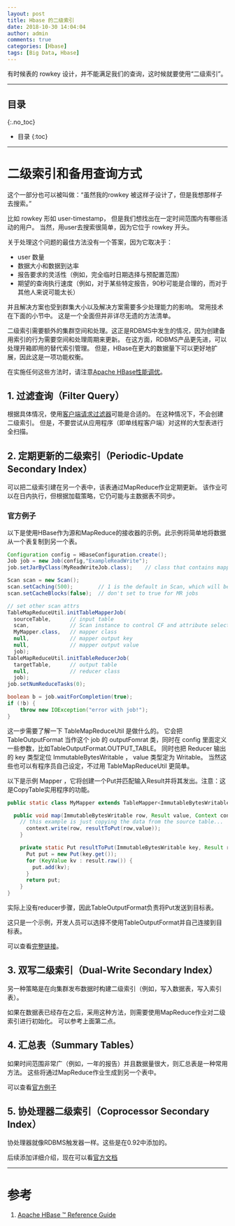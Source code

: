 ```yaml
---
layout: post
title: Hbase 的二级索引
date: 2018-10-30 14:04:04
author: admin
comments: true
categories: [Hbase]
tags: [Big Data, Hbase]
---
```


有时候表的 rowkey 设计，并不能满足我们的查询，这时候就要使用“二级索引”。

<!-- more -->

---
## 目录
{:.no_toc}

* 目录
{:toc}
---

# 二级索引和备用查询方式

这个一部分也可以被叫做：“虽然我的rowkey 被这样子设计了，但是我想那样子去搜索。”

比如 rowkey 形如 user-timestamp， 但是我们想找出在一定时间范围内有哪些活动的用户。
当然，用user去搜索很简单，因为它位于 rowkey 开头。

关于处理这个问题的最佳方法没有一个答案，因为它取决于：

- user 数量
- 数据大小和数据到达率
- 报告要求的灵活性（例如，完全临时日期选择与预配置范围）
- 期望的查询执行速度（例如，对于某些特定报告，90秒可能是合理的，而对于其他人来说可能太长）

并且解决方案也受到群集大小以及解决方案需要多少处理能力的影响。
常用技术在下面的小节中。
这是一个全面但并非详尽无遗的方法清单。

二级索引需要额外的集群空间和处理。这正是RDBMS中发生的情况，因为创建备用索引的行为需要空间和处理周期来更新。
在这方面，RDBMS产品更先进，可以处理开箱即用的替代索引管理。
但是，HBase在更大的数据量下可以更好地扩展，因此这是一项功能权衡。

在实施任何这些方法时，请注意[Apache HBase性能调优](http://hbase.apache.org/book.html#performance)。

## 1. 过滤查询（Filter Query）

根据具体情况，使用[客户端请求过滤器](http://hbase.apache.org/book.html#client.filter)可能是合适的。
在这种情况下，不会创建二级索引。
但是，不要尝试从应用程序（即单线程客户端）对这样的大型表进行全扫描。

## 2. 定期更新的二级索引（Periodic-Update Secondary Index）

可以把二级索引建在另一个表中，该表通过MapReduce作业定期更新。
该作业可以在日内执行，但根据加载策略，它仍可能与主数据表不同步。

### 官方例子

以下是使用HBase作为源和MapReduce的接收器的示例。此示例将简单地将数据从一个表复制到另一个表。

```java
Configuration config = HBaseConfiguration.create();
Job job = new Job(config,"ExampleReadWrite");
job.setJarByClass(MyReadWriteJob.class);    // class that contains mapper

Scan scan = new Scan();
scan.setCaching(500);        // 1 is the default in Scan, which will be bad for MapReduce jobs
scan.setCacheBlocks(false);  // don't set to true for MR jobs

// set other scan attrs
TableMapReduceUtil.initTableMapperJob(
  sourceTable,      // input table
  scan,             // Scan instance to control CF and attribute selection
  MyMapper.class,   // mapper class
  null,             // mapper output key
  null,             // mapper output value
  job);
TableMapReduceUtil.initTableReducerJob(
  targetTable,      // output table
  null,             // reducer class
  job);
job.setNumReduceTasks(0);

boolean b = job.waitForCompletion(true);
if (!b) {
    throw new IOException("error with job!");
}
```

这一步需要了解一下 TableMapReduceUtil 是做什么的。
它会把 TableOutputFormat 当作这个 job 的 outputFomrat 类，同时在 config 里面定义一些参数，比如TableOutputFormat.OUTPUT_TABLE。
同时也把 Reducer 输出的 key 类型定位 ImmutableBytesWritable ， value 类型定为 Writable。
当然这些也可以有程序员自己设定，不过用 TableMapReduceUtil 更简单。

以下是示例 Mapper ，它将创建一个Put并匹配输入Result并将其发出。注意：这是CopyTable实用程序的功能。

```java
public static class MyMapper extends TableMapper<ImmutableBytesWritable, Put>  {

  public void map(ImmutableBytesWritable row, Result value, Context context) throws IOException, InterruptedException {
    // this example is just copying the data from the source table...
      context.write(row, resultToPut(row,value));
    }

    private static Put resultToPut(ImmutableBytesWritable key, Result result) throws IOException {
      Put put = new Put(key.get());
      for (KeyValue kv : result.raw()) {
        put.add(kv);
      }
      return put;
    }
}
```
实际上没有reducer步骤，因此TableOutputFormat负责将Put发送到目标表。 

这只是一个示例，开发人员可以选择不使用TableOutputFormat并自己连接到目标表。

可以查看[完整链接](http://hbase.apache.org/book.html#mapreduce.example.readwrite)。

## 3. 双写二级索引（Dual-Write Secondary Index）

另一种策略是在向集群发布数据时构建二级索引（例如，写入数据表，写入索引表）。

如果在数据表已经存在之后，采用这种方法，则需要使用MapReduce作业对二级索引进行初始化。
可以参考上面第二点。

## 4. 汇总表（Summary Tables）

如果时间范围非常广（例如，一年的报告）并且数据量很大，则汇总表是一种常用方法。
这些将通过MapReduce作业生成到另一个表中。

可以查看[官方例子](http://hbase.apache.org/book.html#mapreduce.example.summary)

## 5. 协处理器二级索引（Coprocessor Secondary Index）

协处理器就像RDBMS触发器一样。这些是在0.92中添加的。

后续添加详细介绍，现在可以看[官方文档](http://hbase.apache.org/book.html#cp)

---

# 参考

1. [Apache HBase ™ Reference Guide](http://hbase.apache.org/book.html) 

